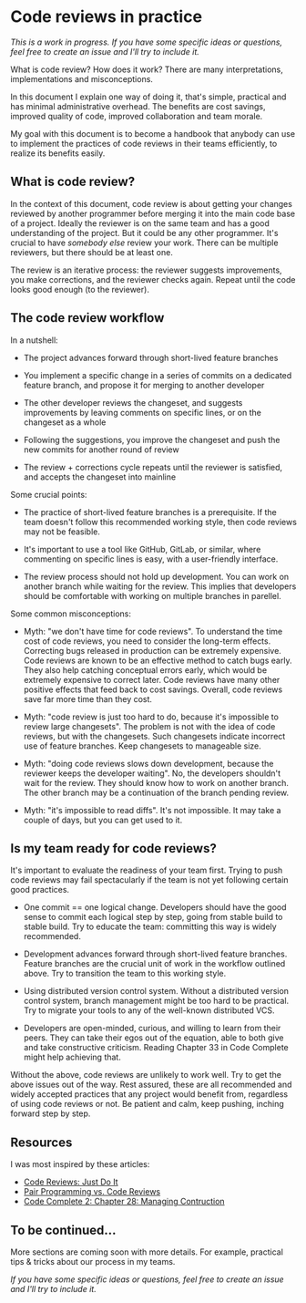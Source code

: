 Code reviews in practice
========================

*This is a work in progress.*
*If you have some specific ideas or questions,
feel free to create an issue and I'll try to include it.*

What is code review?
How does it work?
There are many interpretations, implementations and misconceptions.

In this document I explain one way of doing it,
that's simple, practical and has minimal administrative overhead.
The benefits are cost savings, improved quality of code, improved collaboration and team morale.

My goal with this document is to become a handbook that anybody can use to implement the practices of code reviews in their teams efficiently,
to realize its benefits easily.

What is code review?
--------------------

In the context of this document,
code review is about getting your changes reviewed by another programmer before merging it into the main code base of a project.
Ideally the reviewer is on the same team and has a good understanding of the project.
But it could be any other programmer.
It's crucial to have *somebody else* review your work.
There can be multiple reviewers,
but there should be at least one.

The review is an iterative process:
the reviewer suggests improvements,
you make corrections,
and the reviewer checks again.
Repeat until the code looks good enough (to the reviewer).

The code review workflow
------------------------

In a nutshell:

- The project advances forward through short-lived feature branches

- You implement a specific change in a series of commits on a dedicated feature branch,
  and propose it for merging to another developer

- The other developer reviews the changeset,
  and suggests improvements by leaving comments on specific lines,
  or on the changeset as a whole

- Following the suggestions,
  you improve the changeset and push the new commits for another round of review

- The review + corrections cycle repeats until the reviewer is satisfied,
  and accepts the changeset into mainline

Some crucial points:

- The practice of short-lived feature branches is a prerequisite.
  If the team doesn't follow this recommended working style,
  then code reviews may not be feasible.

- It's important to use a tool like GitHub, GitLab, or similar,
  where commenting on specific lines is easy,
  with a user-friendly interface.

- The review process should not hold up development.
  You can work on another branch while waiting for the review.
  This implies that developers should be comfortable with working on multiple branches in parellel.

Some common misconceptions:

- Myth: "we don't have time for code reviews".
  To understand the time cost of code reviews,
  you need to consider the long-term effects.
  Correcting bugs released in production can be extremely expensive.
  Code reviews are known to be an effective method to catch bugs early.
  They also help catching conceptual errors early,
  which would be extremely expensive to correct later.
  Code reviews have many other positive effects that feed back to cost savings.
  Overall, code reviews save far more time than they cost.

- Myth: "code review is just too hard to do,
  because it's impossible to review large changesets".
  The problem is not with the idea of code reviews,
  but with the changesets.
  Such changesets indicate incorrect use of feature branches.
  Keep changesets to manageable size.

- Myth: "doing code reviews slows down development,
  because the reviewer keeps the developer waiting".
  No, the developers shouldn't wait for the review.
  They should know how to work on another branch.
  The other branch may be a continuation of the branch pending review.

- Myth: "it's impossible to read diffs".
  It's not impossible.
  It may take a couple of days,
  but you can get used to it.

Is my team ready for code reviews?
----------------------------------

It's important to evaluate the readiness of your team first.
Trying to push code reviews may fail spectacularly if the team is not yet following certain good practices.

- One commit == one logical change.
  Developers should have the good sense to commit each logical step by step,
  going from stable build to stable build.
  Try to educate the team: committing this way is widely recommended.

- Development advances forward through short-lived feature branches.
  Feature branches are the crucial unit of work in the workflow outlined above.
  Try to transition the team to this working style.

- Using distributed version control system.
  Without a distributed version control system,
  branch management might be too hard to be practical.
  Try to migrate your tools to any of the well-known distributed VCS.

- Developers are open-minded, curious,
  and willing to learn from their peers.
  They can take their egos out of the equation,
  able to both give and take constructive criticism.
  Reading Chapter 33 in Code Complete might help achieving that.

Without the above, code reviews are unlikely to work well.
Try to get the above issues out of the way.
Rest assured, these are all recommended and widely accepted practices that any project would benefit from,
regardless of using code reviews or not.
Be patient and calm, keep pushing, inching forward step by step.

Resources
---------

I was most inspired by these articles:

- [Code Reviews: Just Do It](http://blog.codinghorror.com/code-reviews-just-do-it/)
- [Pair Programming vs. Code Reviews](http://blog.codinghorror.com/pair-programming-vs-code-reviews/)
- [Code Complete 2: Chapter 28: Managing Contruction](http://www.cc2e.com/)

To be continued...
------------------

More sections are coming soon with more details.
For example, practical tips & tricks about our process in my teams.

*If you have some specific ideas or questions,
feel free to create an issue and I'll try to include it.*
